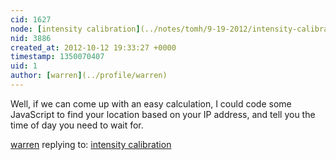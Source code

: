 ```yaml
---
cid: 1627
node: [intensity calibration](../notes/tomh/9-19-2012/intensity-calibration)
nid: 3886
created_at: 2012-10-12 19:33:27 +0000
timestamp: 1350070407
uid: 1
author: [warren](../profile/warren)
---
```


Well, if we can come up with an easy calculation, I could code some JavaScript to find your location based on your IP address, and tell you the time of day you need to wait for.

[warren](../profile/warren) replying to: [intensity calibration](../notes/tomh/9-19-2012/intensity-calibration)

